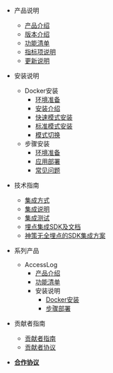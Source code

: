 <!-- _sidebar.md -->
  
- 产品说明
  - [产品介绍](/introduce.md)
  - [版本介绍](/version.md?r=0817)
  - [功能清单](/funclist.md)
  - [指标项说明](/indicator-desc.md)
  - [更新说明](/changelog.md)

- 安装说明
  - Docker安装
    - [环境准备](/docker_installation/preperation.md)
    - [安装介绍](/docker_installation/introduce.md)
    - [快速模式安装](/docker_installation/quickmode.md)
    - [标准模式安装](/docker_installation/standard.md)
    - [模式切换](/docker_installation/modetoggle.md)
  - 步骤安装
    - [环境准备](/installation/preparation.md)
    - [应用部署](/installation/deployment.md)
    - [常见问题](/installation/question.md)

- 技术指南
  - [集成方式](/integration/introduce.md)
  - [集成说明](/integration/method.md)
  - [集成测试](/integration/reference.md)
  - [埋点集成SDK及文档](/integration/document.md)
  - [神策无全埋点的SDK集成方案](/tutorials/ClkViewIntegrated.md)
  <!-- - 常见问题
    - [埋点集成相关](/tutorials/faq.md) -->
- 系列产品
  - AccessLog
    - [产品介绍](/accesslog/introduce.md)
    - [功能清单](/accesslog/funclist.md)
    - 安装说明
      - [Docker安装](/accesslog/installation.md)
      - [步骤部署](/accesslog/deployment.md)
- 贡献者指南
  - [贡献者指南](/contributor/guide.md)
  - [贡献者协议](/contributor/agreement.md)
- [**合作协议**](/license.md)
